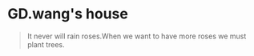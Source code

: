 # GD.wang's house

> It never will rain roses.When we want to have more roses we must plant trees.

